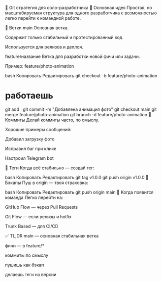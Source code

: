 🧠 Git стратегия для соло-разработчика
📌 Основная идея
Простая, но масштабируемая структура для одного разработчика с возможностью легко перейти к командной работе.

🌳 Ветки
main
Основная ветка.

Содержит только стабильный и протестированный код.

Используется для релизов и деплоя.

feature/название
Ветка для разработки новой фичи или задачи.

Пример: feature/photo-animation

bash
Копировать
Редактировать
git checkout -b feature/photo-animation
# работаешь
git add .
git commit -m "Добавлена анимация фото"
git checkout main
git merge feature/photo-animation
git branch -d feature/photo-animation
🧱 Коммиты
Делай коммиты часто, по смыслу.

Хорошие примеры сообщений:

Добавил загрузку фото

Исправил баг при клике

Настроил Telegram bot

🔖 Теги
Когда всё стабильно — создай тег:

bash
Копировать
Редактировать
git tag v1.0.0
git push origin v1.0.0
💾 Бэкапы
Пуш в origin — твоя страховка:

bash
Копировать
Редактировать
git push origin main
🚀 Когда появится команда
Легко перейти на:

GitHub Flow — через Pull Requests

Git Flow — если релизы и hotfix

Trunk Based — для CI/CD

✅ TL;DR
main — основная стабильная ветка

фичи — в feature/*

коммиты по смыслу

пушишь как бэкап

делаешь теги на версии